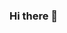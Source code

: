 ### Hi there 👋

<!--
**szrahman3/szrahman3** is a ✨ _special_ ✨ repository because its `README.md` (this file) appears on your GitHub profile.

ops435 NBB
Syeda Zarin Rahman
-->
